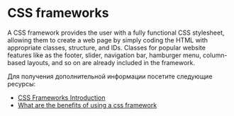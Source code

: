 # CSS frameworks

A CSS framework provides the user with a fully functional CSS stylesheet, allowing them to create a web page by simply coding the HTML with appropriate classes, structure, and IDs. Classes for popular website features like as the footer, slider, navigation bar, hamburger menu, column-based layouts, and so on are already included in the framework.

Для получения дополнительной информации посетите следующие ресурсы:

- [CSS Frameworks Introduction](https://en.wikipedia.org/wiki/CSS_framework)
- [What are the benefits of using a css framework](https://css-tricks.com/what-are-the-benefits-of-using-a-css-framework/)
